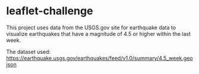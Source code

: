 # leaflet-challenge

This project uses data from the USGS.gov site for earthquake data to visualize earthquakes that have a magnitude of 4.5 or higher within the last week. 

The dataset used: 
https://earthquake.usgs.gov/earthquakes/feed/v1.0/summary/4.5_week.geojson


